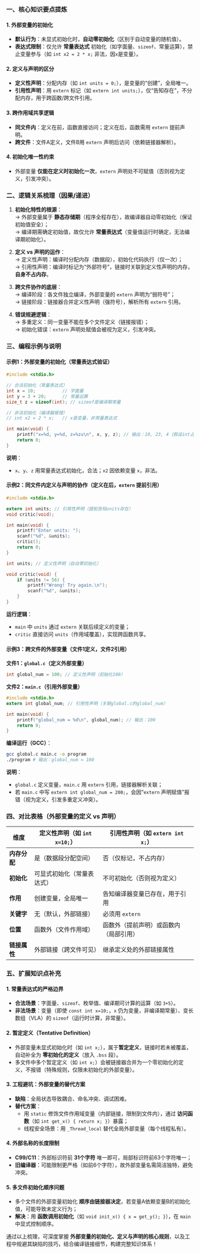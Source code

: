 ### 一、核心知识要点提炼  
#### 1. 外部变量的初始化  
- **默认行为**：未显式初始化时，**自动零初始化**（区别于自动变量的随机值）。  
- **表达式限制**：仅允许 **常量表达式** 初始化（如字面量、`sizeof`、常量运算），禁止变量参与（如 `int x2 = 2 * x;` 非法，因`x`是变量）。  

#### 2. 定义与声明的区分  
- **定义性声明**：分配内存（如 `int units = 0;`），是变量的“创建”，全局唯一。  
- **引用性声明**：用 `extern` 标记（如 `extern int units;`），仅“告知存在”，不分配内存，用于跨函数/跨文件引用。  

#### 3. 跨作用域共享逻辑  
- **同文件内**：定义在前，函数直接访问；定义在后，函数需用 `extern` 提前声明。  
- **跨文件**：文件A定义，文件B用 `extern` 声明后访问（依赖链接器解析）。  

#### 4. 初始化唯一性约束  
- 外部变量 **仅能在定义时初始化一次**，`extern` 声明处不可赋值（否则视为定义，引发冲突）。  


### 二、逻辑关系梳理（因果/递进）  
1. **初始化特性的根源**：  
   → 外部变量属于 **静态存储期**（程序全程存在），故编译器自动零初始化（保证初始值安全）；  
   → 编译期需确定初始值，故仅允许 **常量表达式**（变量值运行时确定，无法编译期初始化）。  

2. **定义 vs 声明的运作**：  
   → 定义性声明：编译时分配内存（数据段），初始化代码执行（仅一次）；  
   → 引用性声明：编译时标记为“外部符号”，链接时关联到定义性声明的内存，**自身不占内存**。  

3. **跨文件协作的底层**：  
   → 编译阶段：各文件独立编译，外部变量的 `extern` 声明为“弱符号”；  
   → 链接阶段：链接器合并定义性声明（强符号），解析所有 `extern` 引用。  

4. **错误规避逻辑**：  
   → 多重定义：同一变量不能在多个文件定义（链接报错）；  
   → 初始化错误：`extern` 声明处赋值会被视为定义，引发冲突。  


### 三、编程示例与说明  
#### 示例1：外部变量的初始化（常量表达式验证）  
```c
#include <stdio.h>

// 合法初始化（常量表达式）
int x = 10;          // 字面量
int y = 3 + 20;      // 常量运算
size_t z = sizeof(int); // sizeof是编译期常量

// 非法初始化（编译器报错）
// int x2 = 2 * x;   // x是变量，非常量表达式

int main(void) {
    printf("x=%d, y=%d, z=%zu\n", x, y, z); // 输出：10, 23, 4（假设int占4字节）
    return 0;
}
```  
**说明**：  
- `x`、`y`、`z` 用常量表达式初始化，合法；`x2` 因依赖变量 `x`，非法。  


#### 示例2：同文件内定义与声明的协作（定义在后，`extern` 提前引用）  
```c
#include <stdio.h>

extern int units; // 引用性声明（提前告知units存在）
void critic(void);

int main(void) {
    printf("Enter units: ");
    scanf("%d", &units);
    critic();
    return 0;
}

int units; // 定义性声明（自动零初始化）

void critic(void) {
    if (units != 56) {
        printf("Wrong! Try again.\n");
        scanf("%d", &units);
    }
}
```  
**运行逻辑**：  
- `main` 中 `units` 通过 `extern` 关联后续定义的变量；  
- `critic` 直接访问 `units`（作用域覆盖），实现跨函数共享。  


#### 示例3：跨文件的外部变量（文件1定义，文件2引用）  
**文件1：`global.c`（定义外部变量）**  
```c
int global_num = 100; // 定义性声明（初始化100）
```  

**文件2：`main.c`（引用外部变量）**  
```c
#include <stdio.h>
extern int global_num; // 引用性声明（关联global.c的global_num）

int main(void) {
    printf("global_num = %d\n", global_num); // 输出：100
    return 0;
}
```  

**编译运行（GCC）**：  
```bash
gcc global.c main.c -o program  
./program # 输出：global_num = 100  
```  
**说明**：  
- `global.c` 定义变量，`main.c` 用 `extern` 引用，链接器解析关联；  
- 若 `main.c` 中写 `extern int global_num = 200;`，会因“`extern` 声明赋值”报错（视为定义，引发多重定义冲突）。  


### 四、对比表格（外部变量的定义 vs 声明）  
| **维度**       | 定义性声明（如 `int x=10;`） | 引用性声明（如 `extern int x;`） |  
|----------------|------------------------------|----------------------------------|  
| **内存分配**   | 是（数据段分配空间）          | 否（仅标记，不占内存）           |  
| **初始化**     | 可显式初始化（常量表达式）    | 不可初始化（否则视为定义）        |  
| **作用**       | 创建变量，全局唯一            | 告知编译器变量已存在，用于引用     |  
| **关键字**     | 无（默认，外部链接）          | 必须用 `extern`                  |  
| **位置**       | 函数外（文件作用域）          | 函数外（提前声明）或函数内（局部引用） |  
| **链接属性**   | 外部链接（跨文件可见）        | 继承定义处的外部链接属性          |  


### 五、扩展知识点补充  
#### 1. 常量表达式的严格边界  
- **合法场景**：字面量、`sizeof`、枚举值、编译期可计算的运算（如 `3+5`）。  
- **非法场景**：变量（即使 `const int x=10;`，`x` 仍为变量，非编译期常量）、变长数组（VLA）的 `sizeof`（运行时计算，非常量）。  

#### 2. 暂定定义（Tentative Definition）  
- 外部变量未显式初始化时（如 `int x;`），属于**暂定定义**，链接时若未被覆盖，自动补全为 **零初始化的定义**（放入 `.bss` 段）。  
- 多文件中多个暂定定义（如 `int x;`）会被链接器合并为一个零初始化的定义，不报错（特殊规则，仅限未初始化的外部变量）。  

#### 3. 工程避坑：外部变量的替代方案  
- **缺陷**：全局状态导致耦合、命名冲突、调试困难。  
- **替代方案**：  
  - 用 `static` 修饰文件作用域变量（内部链接，限制到文件内），通过 **访问函数**（如 `int get_x() { return x; }`）暴露；  
  - 线程安全场景：用 `_Thread_local` 替代全局外部变量（每个线程私有）。  

#### 4. 外部名称的长度限制  
- **C99/C11**：外部标识符前 **31个字符** 唯一即可，局部标识符前63个字符唯一；  
- **旧编译器**：可能限制更严格（如前6个字符），故外部变量名需简洁独特，避免冲突。  

#### 5. 多文件初始化顺序问题  
- 多个文件的外部变量初始化 **顺序由链接器决定**，若变量A依赖变量B的初始化值，可能导致未定义行为；  
- **解决**：用 **函数调用初始化**（如 `void init_x() { x = get_y(); }`），在 `main` 中显式控制顺序。  




通过以上梳理，可深度掌握 **外部变量的初始化、定义与声明的核心规则**，以及工程中规避其缺陷的技巧，结合编译链接细节，构建完整知识体系！